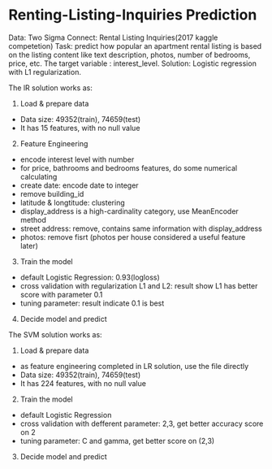 # Renting-Listing-Inquiries Prediction
Data: Two Sigma Connect: Rental Listing Inquiries(2017 kaggle competetion) 
Task: predict how popular an apartment rental listing is based on the listing content like text description, photos, number of bedrooms, price, etc. 
The target variable : interest_level. 
Solution: Logistic regression with L1 regularization. 

The lR solution works as:
1. Load & prepare data
 - Data size: 49352(train), 74659(test)
 - It has 15 features, with no null value
2. Feature Engineering
 - encode interest level with number
 - for price, bathrooms and bedrooms features, do some numerical calculating
 - create date: encode date to integer
 - remove building_id
 - latitude & longtitude: clustering
 - display_address is a high-cardinality category, use MeanEncoder method
 - street address: remove, contains same information with display_address
 - photos: remove fisrt (photos per house considered a useful feature later)
3. Train the model
 - default Logistic Regression: 0.93(logloss)
 - cross validation with regularization L1 and L2: result show L1 has better score with parameter 0.1
 - tuning parameter: result indicate 0.1 is best
4. Decide model and predict

The SVM solution works as:
1. Load & prepare data
 - as feature engineering completed in LR solution, use the file directly
 - Data size: 49352(train), 74659(test)
 - It has 224 features, with no null value
2. Train the model
 - default Logistic Regression
 - cross validation with defferent parameter: 2,3, get better accuracy score on 2
 - tuning parameter: C and gamma, get better score on (2,3)
3. Decide model and predict
